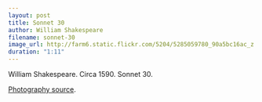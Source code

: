 ```yaml
---
layout: post
title: Sonnet 30
author: William Shakespeare
filename: sonnet-30
image_url: http://farm6.static.flickr.com/5204/5285059780_90a5bc16ac_z.jpg
duration: "1:11"
---
```


William Shakespeare.  Circa 1590.  Sonnet 30.

[Photography source](http://www.flickr.com/photos/rkarthick/5285059780/).

